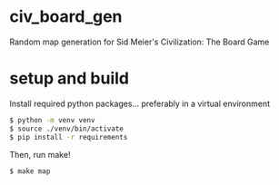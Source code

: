 # civ_board_gen
Random map generation for Sid Meier's Civilization: The Board Game

# setup and build

Install required python packages... preferably in a virtual environment

```bash
$ python -m venv venv
$ source ./venv/bin/activate
$ pip install -r requirements
```

Then, run make!

```bash
$ make map
```